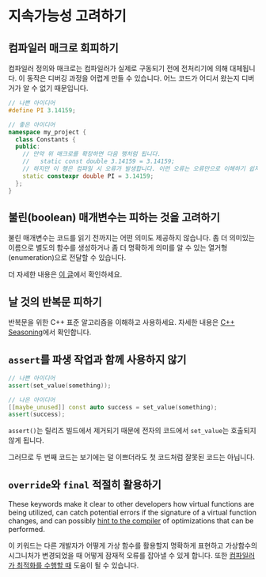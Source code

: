 # 지속가능성 고려하기

## 컴파일러 매크로 회피하기

컴파일러 정의와 매크로는 컴파일러가 실제로 구동되기 전에 전처리기에 의해 대체됩니다. 이 동작은 디버깅 과정을 어렵게 만들 수 있습니다. 어느 코드가 어디서 왔는지 디버거가 알 수 없기 때문입니다.

```cpp
// 나쁜 아이디어
#define PI 3.14159;

// 좋은 아이디어
namespace my_project {
  class Constants {
  public:
    // 만약 위 매크로를 확장하면 다음 행처럼 됩니다.
    //   static const double 3.14159 = 3.14159;
    // 하지만 이 행은 컴파일 시 오류가 발생합니다. 이런 오류는 오류만으로 이해하기 쉽지 않습니다.
    static constexpr double PI = 3.14159;
  };
}
```

## 불린(boolean) 매개변수는 피하는 것을 고려하기

불린 매개변수는 코드를 읽기 전까지는 어떤 의미도 제공하지 않습니다. 좀 더 의미있는 이름으로 별도의 함수를 생성하거나 좀 더 명확하게 의미를 알 수 있는 열거형(enumeration)으로 전달할 수 있습니다.

더 자세한 내용은 [이 글](http://mortoray.com/2015/06/15/get-rid-of-those-boolean-function-parameters/)에서 확인하세요.

## 날 것의 반복문 피하기

반복문을 위한 C++ 표준 알고리즘을 이해하고 사용하세요. 자세한 내용은 [C++ Seasoning](https://www.youtube.com/watch?v=qH6sSOr-yk8)에서 확인합니다.

## `assert`를 파생 작업과 함께 사용하지 않기

```cpp
// 나쁜 아이디어
assert(set_value(something));

// 나은 아이디어
[[maybe_unused]] const auto success = set_value(something);
assert(success);
```

`assert()`는 릴리즈 빌드에서 제거되기 때문에 전자의 코드에서 `set_value`는 호출되지 않게 됩니다.

그러므로 두 번째 코드는 보기에는 덜 이쁘더라도 첫 코드처럼 잘못된 코드는 아닙니다.

## `override`와 `final` 적절히 활용하기

These keywords make it clear to other developers how virtual functions are being utilized, can catch potential errors if the signature of a virtual function changes, and can possibly [hint to the compiler]() of optimizations that can be performed.

이 키워드는 다른 개발자가 어떻게 가상 함수를 활용할지 명확하게 표현하고 가상함수의 시그니처가 변경되었을 때 어떻게 잠재적 오류를 잡아낼 수 있게 합니다. 또한 [컴파일러가 최적화를 수행할 때](http://stackoverflow.com/questions/7538820/how-does-the-compiler-benefit-from-cs-new-final-keyword) 도움이 될 수 있습니다.
